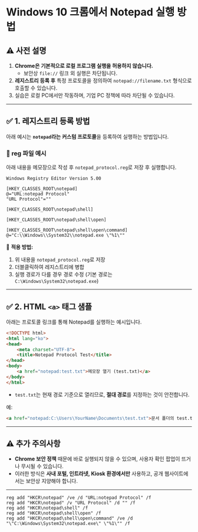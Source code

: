 
# Windows 10 크롬에서 Notepad 실행 방법

## ⚠️ 사전 설명

1. **Chrome은 기본적으로 로컬 프로그램 실행을 허용하지 않습니다.**
   - 보안상 `file://` 링크 외 실행은 차단됩니다.
2. **레지스트리 등록 후** 특정 프로토콜을 정의하여 `notepad://filename.txt` 형식으로 호출할 수 있습니다.
3. 실습은 로컬 PC에서만 작동하며, 기업 PC 정책에 따라 차단될 수 있습니다.

---

## ✅ 1. 레지스트리 등록 방법

아래 예시는 **`notepad`라는 커스텀 프로토콜**을 등록하여 실행하는 방법입니다.

### 📄 reg 파일 예시

아래 내용을 메모장으로 작성 후 `notepad_protocol.reg`로 저장 후 실행합니다.

```reg
Windows Registry Editor Version 5.00

[HKEY_CLASSES_ROOT\notepad]
@="URL:notepad Protocol"
"URL Protocol"=""

[HKEY_CLASSES_ROOT\notepad\shell]

[HKEY_CLASSES_ROOT\notepad\shell\open]

[HKEY_CLASSES_ROOT\notepad\shell\open\command]
@="C:\\Windows\\System32\\notepad.exe \"%1\""
```

🔧 **적용 방법:**

1. 위 내용을 `notepad_protocol.reg`로 저장
2. 더블클릭하여 레지스트리에 병합
3. 실행 경로가 다를 경우 경로 수정 (기본 경로는 `C:\Windows\System32\notepad.exe`)

---

## ✅ 2. HTML `<a>` 태그 샘플

아래는 프로토콜 링크를 통해 Notepad를 실행하는 예시입니다.

```html
<!DOCTYPE html>
<html lang="ko">
<head>
    <meta charset="UTF-8">
    <title>Notepad Protocol Test</title>
</head>
<body>
    <a href="notepad:test.txt">메모장 열기 (test.txt)</a>
</body>
</html>
```

- `test.txt`는 현재 경로 기준으로 열리므로, **절대 경로**를 지정하는 것이 안전합니다.

예:

```html
<a href="notepad:C:\Users\YourName\Documents\test.txt">문서 폴더의 test.txt 열기</a>
```

---

## ⚠️ 추가 주의사항

- **Chrome 보안 정책** 때문에 바로 실행되지 않을 수 있으며, 사용자 확인 팝업이 뜨거나 무시될 수 있습니다.
- 이러한 방식은 **사내 포털, 인트라넷, Kiosk 환경에서만** 사용하고, 공개 웹사이트에서는 보안상 지양해야 합니다.

---

```
reg add "HKCR\notepad" /ve /d "URL:notepad Protocol" /f
reg add "HKCR\notepad" /v "URL Protocol" /d "" /f
reg add "HKCR\notepad\shell" /f
reg add "HKCR\notepad\shell\open" /f
reg add "HKCR\notepad\shell\open\command" /ve /d "\"C:\Windows\System32\notepad.exe\" \"%1\"" /f

```
